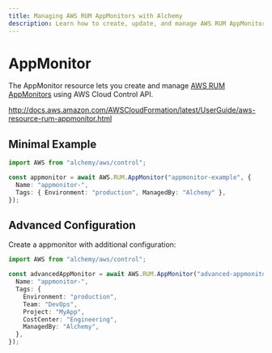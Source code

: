 ```yaml
---
title: Managing AWS RUM AppMonitors with Alchemy
description: Learn how to create, update, and manage AWS RUM AppMonitors using Alchemy Cloud Control.
---
```


# AppMonitor

The AppMonitor resource lets you create and manage [AWS RUM AppMonitors](https://docs.aws.amazon.com/rum/latest/userguide/) using AWS Cloud Control API.

http://docs.aws.amazon.com/AWSCloudFormation/latest/UserGuide/aws-resource-rum-appmonitor.html

## Minimal Example

```ts
import AWS from "alchemy/aws/control";

const appmonitor = await AWS.RUM.AppMonitor("appmonitor-example", {
  Name: "appmonitor-",
  Tags: { Environment: "production", ManagedBy: "Alchemy" },
});
```

## Advanced Configuration

Create a appmonitor with additional configuration:

```ts
import AWS from "alchemy/aws/control";

const advancedAppMonitor = await AWS.RUM.AppMonitor("advanced-appmonitor", {
  Name: "appmonitor-",
  Tags: {
    Environment: "production",
    Team: "DevOps",
    Project: "MyApp",
    CostCenter: "Engineering",
    ManagedBy: "Alchemy",
  },
});
```

